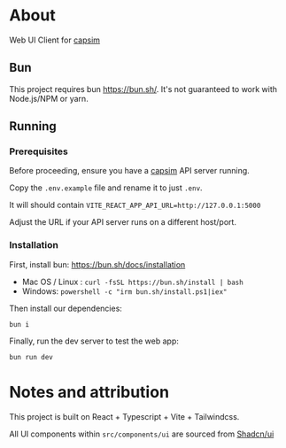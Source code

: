 # About
Web UI Client for [capsim](https://github.com/reasv/capsim)

## Bun
This project requires bun https://bun.sh/. It's not guaranteed to work with Node.js/NPM or yarn.

## Running

### Prerequisites
Before proceeding, ensure you have a [capsim](https://github.com/reasv/capsim) API server running.

Copy the `.env.example` file and rename it to just `.env`.

It will should contain `VITE_REACT_APP_API_URL=http://127.0.0.1:5000`

Adjust the URL if your API server runs on a different host/port.

### Installation

First, install bun: https://bun.sh/docs/installation
- Mac OS / Linux : `curl -fsSL https://bun.sh/install | bash`
- Windows: `powershell -c "irm bun.sh/install.ps1|iex"`

Then install our dependencies:

`bun i`

Finally, run the dev server to test the web app:

`bun run dev`

# Notes and attribution
This project is built on React + Typescript + Vite + Tailwindcss.

All UI components within `src/components/ui` are sourced from [Shadcn/ui](https://ui.shadcn.com/docs)